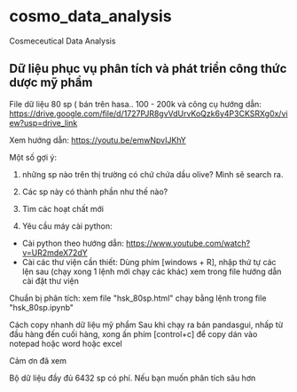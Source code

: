 # cosmo_data_analysis
Cosmeceutical Data Analysis


## Dữ liệu phục vụ phân tích và phát triển công thức dược mỹ phẩm
File dữ liệu 80 sp ( bán trên hasa.. 100 - 200k và công cụ hướng dẫn:
https://drive.google.com/file/d/1727PJR8gvVdUrvKoQzk6y4P3CKSRXg0x/view?usp=drive_link

Xem hướng dẫn:
https://youtu.be/emwNpvIJKhY


Một số gợi ý:
1. những sp nào trên thị trường có chứ chứa dầu olive? Mình sẽ search ra. 
2. Các sp này có thành phần như thế nào?
3. Tìm các hoạt chất mới

1. Yêu cầu máy cài python:
- Cài python theo hướng dẫn: https://www.youtube.com/watch?v=UR2mdeX72dY
- Cài các thư viện cần thiết:
Dùng  phím [windows + R], nhập thứ tự các lện sau (chạy xong 1 lệnh mới chạy các khác)
xem trong file hướng dẫn cài đặt thư viện

Chuẩn bị phân tích: xem file "hsk_80sp.html"
chạy bằng lệnh trong file "hsk_80sp.ipynb"

Cách copy nhanh dữ liệu mỹ phẩm
Sau khi chạy ra bản pandasgui, nhấp từ đầu hàng đến cuối hàng, xong ấn phím [control+c] để copy
dán vào notepad hoặc word hoặc excel

Cảm ơn đã xem

Bộ dữ liệu đầy đủ 6432 sp có phí. Nếu bạn muốn phân tích sâu hơn
